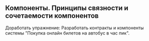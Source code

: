 ## Компоненты. Принципы связности и сочетаемости компонентов

Доработать упражнение:
Разработать контракты и компоненты системы "Покупка онлайн билетов на автобус
в час пик".





